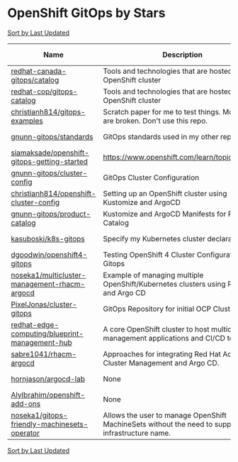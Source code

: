 # OpenShift GitOps by Stars

[Sort by Last Updated](OpenShift%20GitOps.Last%20Updated.md)

Name | Description | Last Updated | Stars 
--- | --- | --- | --- 
[redhat-canada-gitops/catalog](https://github.com/redhat-cop/gitops-catalog) | Tools and technologies that are hosted on an OpenShift cluster | 2022-04-13 | 122 
[redhat-cop/gitops-catalog](https://github.com/redhat-cop/gitops-catalog) | Tools and technologies that are hosted on an OpenShift cluster | 2022-04-13 | 122 
[christianh814/gitops-examples](https://github.com/christianh814/gitops-examples) | Scratch paper for me to test things. Most things are broken. Don't use this repo. | 2022-03-04 | 66 
[gnunn-gitops/standards](https://github.com/gnunn-gitops/standards) | GitOps standards used in my other repos | 2021-09-29 | 60 
[siamaksade/openshift-gitops-getting-started](https://github.com/siamaksade/openshift-gitops-getting-started) | https://www.openshift.com/learn/topics/gitops/ | 2022-03-16 | 46 
[gnunn-gitops/cluster-config](https://github.com/gnunn-gitops/cluster-config) | GitOps Cluster Configuration | 2022-04-13 | 30 
[christianh814/openshift-cluster-config](https://github.com/christianh814/openshift-cluster-config) | Setting up an OpenShift cluster using Kustomize and ArgoCD | 2021-10-18 | 26 
[gnunn-gitops/product-catalog](https://github.com/gnunn-gitops/product-catalog) | Kustomize and ArgoCD Manifests for Product Catalog | 2022-04-13 | 26 
[kasuboski/k8s-gitops](https://github.com/kasuboski/k8s-gitops) | Specify my Kubernetes cluster declaratively | 2022-04-08 | 24 
[dgoodwin/openshift4-gitops](https://github.com/dgoodwin/openshift4-gitops) | Testing OpenShift 4 Cluster Configuration With Gitops | 2020-02-11 | 17 
[noseka1/multicluster-management-rhacm-argocd](https://github.com/noseka1/multicluster-management-rhacm-argocd) | Example of managing multiple OpenShift/Kubernetes clusters using RHACM and Argo CD | 2021-11-08 | 16 
[PixelJonas/cluster-gitops](https://github.com/PixelJonas/cluster-gitops) | GitOps Repository for initial OCP Cluster | 2022-04-14 | 9 
[redhat-edge-computing/blueprint-management-hub](https://github.com/redhat-edge-computing/blueprint-management-hub) | A core OpenShift cluster to host multicluster management applications and CI/CD tools | 2021-04-22 | 8 
[sabre1041/rhacm-argocd](https://github.com/sabre1041/rhacm-argocd) | Approaches for integrating Red Hat Advanced Cluster Management and Argo CD. | 2021-11-12 | 6 
[hornjason/argocd-lab](https://github.com/hornjason/argocd-lab) | None | 2020-12-21 | 5 
[AlyIbrahim/openshift-add-ons](https://github.com/AlyIbrahim/openshift-add-ons) | None | 2022-01-14 | 2 
[noseka1/gitops-friendly-machinesets-operator](https://github.com/noseka1/gitops-friendly-machinesets-operator) | Allows the user to manage OpenShift MachineSets without the need to supply the infrastructure name. | 2021-12-20 | 1 

[Sort by Last Updated](OpenShift%20GitOps.Last%20Updated.md)